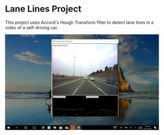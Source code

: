 # Lane Lines Project

This project uses Accord's Hough Transform filter to detect lane lines in a video of a self-driving car.

![Lane Lines App](lanelines_app.png)
